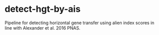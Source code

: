 # detect-hgt-by-ais
Pipeline for detecting horizontal gene transfer using alien index scores in line with Alexander et al. 2016 PNAS.
